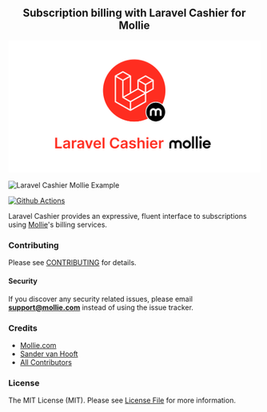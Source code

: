 <h2 align="center">Subscription billing with Laravel Cashier for Mollie
</h2>
<p align="center">
    <img src="./.vuepress/public/assets/pages/laravelcashiermollie.jpg" title="Laravel Cashier Mollie">
</p>
<img src="https://info.mollie.com/hubfs/github/laravel-cashier/editorLaravel.jpg"  title="Laravel Cashier Mollie Example"/>

[![Github Actions](https://github.com/sandorianHQ/laravel-cashier-mollie/workflows/tests/badge.svg)](https://github.com/sandorianHQ/laravel-cashier-mollie/actions)

Laravel Cashier provides an expressive, fluent interface to subscriptions using [Mollie](https://www.mollie.com)'s billing services.

### Contributing

Please see [CONTRIBUTING](https://github.com/sandorianHQ/laravel-cashier-mollie/blob/master/CONTRIBUTING.md) for details.

#### Security

If you discover any security related issues, please email **support@mollie.com** instead of using the issue tracker.

### Credits

- [Mollie.com](https://www.mollie.com)
- [Sander van Hooft](https://github.com/sandervanhooft)
- [All Contributors](https://github.com/sandorianHQ/laravel-cashier-mollie/contributors)

### License

The MIT License (MIT). Please see [License File](https://github.com/sandorianHQ/laravel-cashier-mollie/blob/develop/LICENSE.md) for more information.
